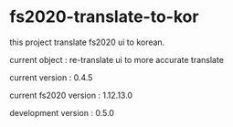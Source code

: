 # fs2020-translate-to-kor

this project translate fs2020 ui to korean.

current object : re-translate ui to more accurate translate

current version : 0.4.5

current fs2020 version : 1.12.13.0

development version : 0.5.0

